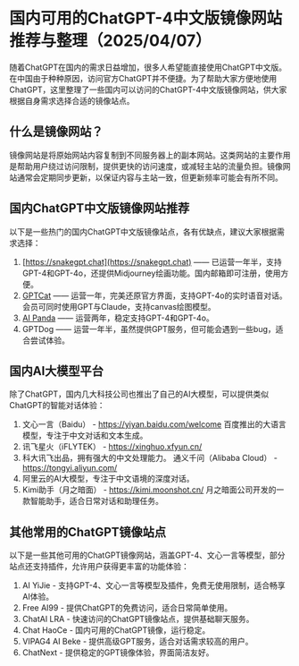 # 国内可用的ChatGPT-4中文版镜像网站推荐与整理（2025/04/07）

随着ChatGPT在国内的需求日益增加，很多人希望能直接使用ChatGPT中文版。在中国由于种种原因，访问官方ChatGPT并不便捷。为了帮助大家方便地使用ChatGPT，这里整理了一些国内可以访问的ChatGPT-4中文版镜像网站，供大家根据自身需求选择合适的镜像站点。

## 什么是镜像网站？
镜像网站是将原始网站内容复制到不同服务器上的副本网站。这类网站的主要作用是帮助用户绕过访问限制，提供更快的访问速度，或减轻主站的流量负担。镜像网站通常会定期同步更新，以保证内容与主站一致，但更新频率可能会有所不同。

## 国内ChatGPT中文版镜像网站推荐
以下是一些热门的国内ChatGPT中文版镜像站点，各有优缺点，建议大家根据需求选择：

1. [https://snakegpt.chat](https://snakegpt.chat) —— 已运营一年半，支持GPT-4和GPT-4o，还提供Midjourney绘画功能。国内邮箱即可注册，使用方便。
2. [GPTCat](https://gptcat.cc/) —— 运营一年，完美还原官方界面，支持GPT-4o的实时语音对话。会员可同时使用GPT与Claude，支持canvas绘图模型。
3. [ AI Panda](https://ai-panda.xyz/login?invite_code=34137c47) —— 运营两年，稳定支持GPT-4和GPT-4o。
4. GPTDog —— 运营一年半，虽然提供GPT服务，但可能会遇到一些bug，适合尝试体验。


## 国内AI大模型平台
除了ChatGPT，国内几大科技公司也推出了自己的AI大模型，可以提供类似ChatGPT的智能对话体验：

1. 文心一言（Baidu） - https://yiyan.baidu.com/welcome
百度推出的大语言模型，专注于中文对话和文本生成。
2. 讯飞星火（iFLYTEK） - https://xinghuo.xfyun.cn/
3. 科大讯飞出品，拥有强大的中文处理能力。
通义千问（Alibaba Cloud） - https://tongyi.aliyun.com/
4. 阿里云的AI大模型，专注于中文语境的深度对话。
5. Kimi助手（月之暗面） - https://kimi.moonshot.cn/
月之暗面公司开发的一款智能助手，适合日常对话和助理任务。

## 其他常用的ChatGPT镜像站点
以下是一些其他可用的ChatGPT镜像网站，涵盖GPT-4、文心一言等模型，部分站点还支持插件，允许用户获得更丰富的功能体验：

1. AI YiJie - 支持GPT-4、文心一言等模型及插件，免费无使用限制，适合畅享AI体验。
2. Free AI99 - 提供ChatGPT的免费访问，适合日常简单使用。
3. ChatAI LRA - 快速访问的ChatGPT镜像站点，提供基础聊天服务。
4. Chat HaoCe - 国内可用的ChatGPT镜像，运行稳定。
5. VIPAG4 AI Beke - 提供高级GPT服务，适合对话需求较高的用户。
6. ChatNext - 提供稳定的GPT镜像体验，界面简洁友好。
